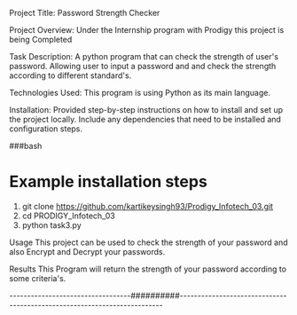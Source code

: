 Project Title: 
Password Strength Checker


Project Overview:
Under the Internship program with Prodigy this project is being Completed


Task Description:
A python program that can check the strength of user's password. Allowing user to input a password and and check the strength according to different standard's.


Technologies Used:
This program is using Python as its main language.


Installation:
Provided step-by-step instructions on how to install and set up the project locally. Include any dependencies that need to be installed and configuration steps.

###bash

# Example installation steps
1. git clone https://github.com/kartikeysingh93/Prodigy_Infotech_03.git
2. cd PRODIGY_Infotech_03
3. python task3.py

Usage
This project can be used to check the strength of your password and also Encrypt and Decrypt your passwords.

Results
This Program will return the strength of your password according to some criteria's.

----------------------------------##########-------------------------------------------------------------------------
